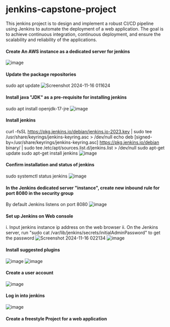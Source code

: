 # jenkins-capstone-project
This jenkins project is to design and implement a robust CI/CD pipeline using Jenkins to automate the deployment of a web application. The goal is to achieve continuous integration, continuous deployment, and ensure the scalability and reliability of the applications.




#### Create An AWS instance as a dedicated server for jenkins
![image](https://github.com/user-attachments/assets/92bc3cc9-c8e9-4648-a66d-2cf5802275fd)


#### Update the package repositories 
sudo apt update
![Screenshot 2024-11-16 011624](https://github.com/user-attachments/assets/93120e53-9990-4af6-8b83-7dd7147a92da)


#### Install java "JDK" as a pre-requisite for installing jenkins
sudo apt install openjdk-17-jre
![image](https://github.com/user-attachments/assets/0659d1d8-9a30-433a-85ac-77d8d5fbfed6)


#### Install jenkins 
curl -fsSL https://pkg.jenkins.io/debian/jenkins.io-2023.key | sudo tee
/usr/share/keyrings/jenkins-keyring.asc > /dev/null echo deb [signed-by=/usr/share/keyrings/jenkins-keyring.asc]
https://pkg.jenkins.io/debian binary/ | sudo tee
/etc/apt/sources.list.d/jenkins.list > /dev/null sudo apt-get update sudo apt-get install jenkins
![image](https://github.com/user-attachments/assets/f8beabe0-3f69-4a38-8d73-b40c68b12828)



#### Confirm installation and status of jenkins
sudo systemctl status jenkins 
![image](https://github.com/user-attachments/assets/4fe370fd-d8b8-4554-a638-a74d985bf1fe)




#### In the Jenkins dedicated server "instance", create new inbound rule for port 8080 in the security group
By default Jenkins listens on port 8080
![image](https://github.com/user-attachments/assets/6a9fb347-0e73-4126-974b-c875af39aca6)



#### Set up Jenkins on Web console
i. Input jenkins instance ip address on the web browser ii. On the Jenkins server, run "sudo cat /var/lib/jenkins/secrets/initialAdminPassword" to get the password
![Screenshot 2024-11-16 022134](https://github.com/user-attachments/assets/13fc12db-f2f8-4ae7-bdb1-6e12f373a2b2)
![image](https://github.com/user-attachments/assets/a581968a-661b-4380-8343-c9561c020df3)



#### Install suggested plugins
![image](https://github.com/user-attachments/assets/e7c94e13-2e7c-4190-aa95-2521593f9208)
![image](https://github.com/user-attachments/assets/132872a6-7404-4a99-91f8-2e18219f145c)



#### Create a user account 
![image](https://github.com/user-attachments/assets/42eafb53-bf70-4ecf-af73-7100b5d8a681)



#### Log in into jenkins
![image](https://github.com/user-attachments/assets/365c3308-f69e-4c01-9a7c-f57dc9e92930)




#### Create a freestyle Project for a web application 
































































